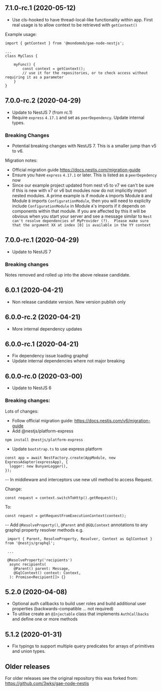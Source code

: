 ## 7.1.0-rc.1 (2020-05-12)
 - Use cls-hooked to have thread-local-like functionality within app. First real usage is to allow context to be retrieved with `getContext()`
 
Example usage:
```
import { getContext } from '@mondomob/gae-node-nestjs';

...
class MyClass {

    myFunc() {
        const context = getContext();
        // use it for the repositories, or to check access without requiring it as a parameter
    }
}

```

## 7.0.0-rc.2 (2020-04-29)
 - Update to NestJS 7 (from rc.1)
 - Require `express` `4.17.1` and set as `peerDependency`. Update internal types.
 
### Breaking Changes
 - Potential breaking changes with NestJS 7. This is a smaller jump than v5 to v6.

Migration notes:
 - Official migration guide https://docs.nestjs.com/migration-guide
 - Ensure you have `express` `4.17.1` or later. This is listed as a `peerDepedency` now
 - Since our example project updated from nest v5 to v7 we can't be sure if this is new with v7 or v6 but modules now do not implicitly import nested modules. 
 A prime example is if module `A` imports Module `B` and Module `B` imports `ConfigurationModule`, then you will need to expliclty include `ConfigurationModule` 
 in Module `A`'s imports if it depends on components within that module. 
 If you are affected by this it will be obvious when you start your server and see a message similar to `Nest can't resolve dependencies of MyProvider (?).  Please make sure that the argument XX at index [0] is available in the YY context`

## 7.0.0-rc.1 (2020-04-29)
 - Update to NestJS 7
 
### Breaking changes
Notes removed and rolled up into the above release candidate. 

## 6.0.1 (2020-04-21)
 - Non release candidate version. New version publish only

## 6.0.0-rc.2 (2020-04-21)
 - More internal dependency updates

## 6.0.0-rc.1 (2020-04-21)
 - Fix dependency issue loading graphql
 - Update internal dependencies where not major breaking

## 6.0.0-rc.0 (2020-03-00)

- Update to NestJS 6

### Breaking changes:

Lots of changes:
- Follow official migration guide: https://docs.nestjs.com/v6/migration-guide
- Add @nestjs/platform-express
```
npm install @nestjs/platform-express
```
- Update `bootstrap.ts` to use express platform
```
const app = await NestFactory.create(AppModule, new ExpressAdapter(expressApp), {
  logger: new BunyanLogger(),
});
```

-- In middleware and interceptors use new util method to access Request.

Change:
```
const request = context.switchToHttp().getRequest();
```
To:
```
const request = getRequestFromExecutionContext(context);
```

-- Add `@ResolveProperty()`, `@Parent` and `@GQLContext` annotations to any graphql property resolver methods
e.g.
```
 import { Parent, ResolveProperty, Resolver, Context as GqlContext } from '@nestjs/graphql';

 ...

 @ResolveProperty('recipients')
  async recipients(
    @Parent() parent: Message,
    @GqlContext() context: Context,
  ): Promise<Recipient[]> {}
```


## 5.2.0 (2020-04-08)
 - Optional auth callbacks to build user roles and build additional user properties (backwards-compatible ... not required)
 - To utilise create an `@Injectable` class that implements `AuthCallbacks` and define one or more methods

## 5.1.2 (2020-01-31)

- Fix typings to support multiple query predicates for arrays of primitives and union types.

## Older releases 
For older releases see the original repository this was forked from: https://github.com/3wks/gae-node-nestjs
